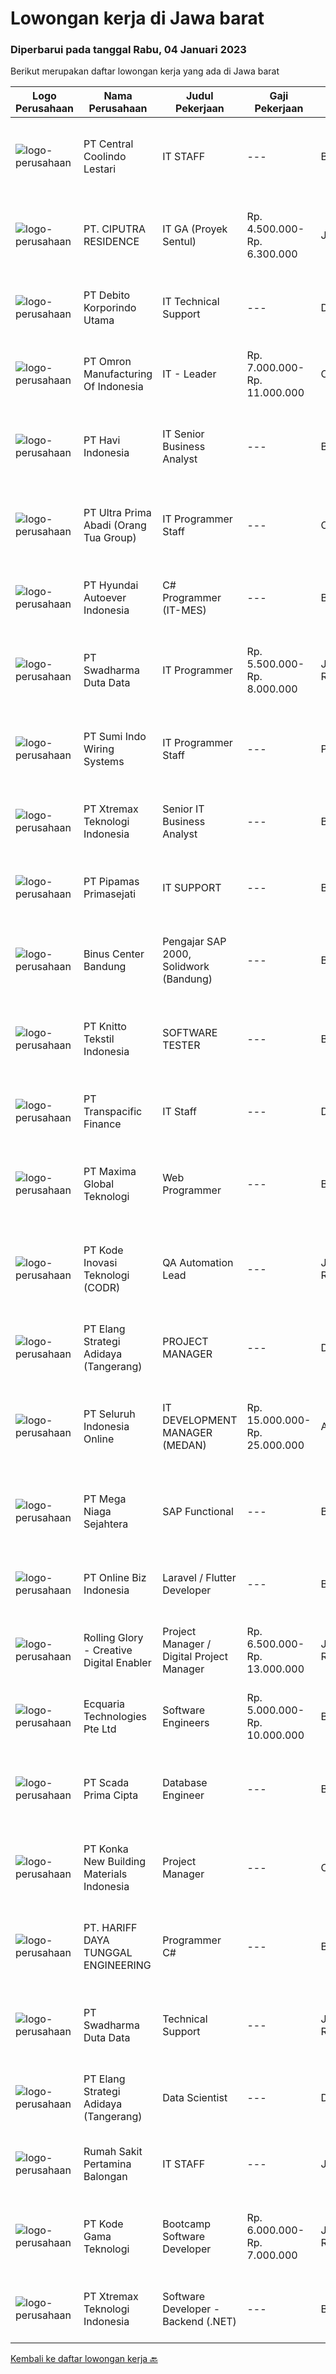 
  # Lowongan kerja di Jawa barat

  ### Diperbarui pada tanggal Rabu, 04 Januari 2023

  Berikut merupakan daftar lowongan kerja yang ada di Jawa barat

  |Logo Perusahaan | Nama Perusahaan | Judul Pekerjaan | Gaji Pekerjaan | Lokasi | Deskripsi | Tanggal diunggah | Pranala |
  | -------------- | --------------- | --------------- | --------- | --------- | -------------- | ------- | ----------- |
  |![logo-perusahaan](https://image-service-cdn.seek.com.au/76caa7d8a4f052334e12498ab9c91fd00d4e5d36/ee4dce1061f3f616224767ad58cb2fc751b8d2dc)|PT Central Coolindo Lestari|IT STAFF|---|Bekasi|Deskripsi Pekerjaan Bertanggung jawab dalam menangani installasi, perawatan dan pemeliharaan, serta penyelesaian masalah baik pada hardware, software,...|Selasa, 03 Januari 2023|https://www.jobstreet.co.id/id/job/it-staff-4165860?token=0~07562b55-398e-44b3-9460-7c46471a8545&sectionRank=1&jobId=jobstreet-id-job-4165860|
|![logo-perusahaan](https://image-service-cdn.seek.com.au/7abfb410a57eb576ec99c681474f1e511eecdb28/ee4dce1061f3f616224767ad58cb2fc751b8d2dc)|PT. CIPUTRA RESIDENCE|IT GA  (Proyek Sentul)|Rp. 4.500.000-Rp. 6.300.000|Jawa Barat|- Maksimal usia 30 tahun- Pendidikan minimal D3- Memiliki pengalaman minimal 1 tahun di bidang IT Support- Menguasai Windows, MS Office, Mikrotik dan...|Selasa, 03 Januari 2023|https://www.jobstreet.co.id/id/job/it-ga-proyek-sentul-4165490?token=0~07562b55-398e-44b3-9460-7c46471a8545&sectionRank=2&jobId=jobstreet-id-job-4165490|
|![logo-perusahaan](https://image-service-cdn.seek.com.au/06c5f455483b29e4428252530c99cbb3ca6c3a63/ee4dce1061f3f616224767ad58cb2fc751b8d2dc)|PT Debito Korporindo Utama|IT Technical Support|---|Depok|Responsibilities Provide initial problem, determination to the standard application, and assist end-users to determine whether a problem is on...|Senin, 02 Januari 2023|https://www.jobstreet.co.id/id/job/it-technical-support-4164189?token=0~07562b55-398e-44b3-9460-7c46471a8545&sectionRank=3&jobId=jobstreet-id-job-4164189|
|![logo-perusahaan](https://image-service-cdn.seek.com.au/c96b83ed9c4f89e2b3ce5a3c1bfb8b206c66e247/ee4dce1061f3f616224767ad58cb2fc751b8d2dc)|PT Omron Manufacturing Of Indonesia|IT - Leader|Rp. 7.000.000-Rp. 11.000.000|Cikarang|Responsibility: Maintain factory application (Production application + ERP) Maintain function in IT area (Database, Application) Application...|Selasa, 03 Januari 2023|https://www.jobstreet.co.id/id/job/it-leader-4166225?token=0~07562b55-398e-44b3-9460-7c46471a8545&sectionRank=4&jobId=jobstreet-id-job-4166225|
|![logo-perusahaan](https://image-service-cdn.seek.com.au/2fce04ee147e42b59e2f6cdf84cb309b542a1575/ee4dce1061f3f616224767ad58cb2fc751b8d2dc)|PT Havi Indonesia|IT Senior Business Analyst|---|Bekasi|Role Summary :  We are a global, privately owned company focused on innovating, optimizing and managing the supply chains of leading brands. Offering...|Selasa, 03 Januari 2023|https://www.jobstreet.co.id/id/job/it-senior-business-analyst-4148641?token=0~07562b55-398e-44b3-9460-7c46471a8545&sectionRank=5&jobId=jobstreet-id-job-4148641|
|![logo-perusahaan](https://image-service-cdn.seek.com.au/e6ec4c1e31baa97bc2066cfca511ea8b940ba720/ee4dce1061f3f616224767ad58cb2fc751b8d2dc)|PT Ultra Prima Abadi (Orang Tua Group)|IT Programmer Staff|---|Cikarang|Yang Akan Anda Lakukan : Membuat sistem-sistem otomatisasi sesuai kebutuhan perusahaan. Memeriksa atau memperbaiki sistem software yang digunakan....|Selasa, 03 Januari 2023|https://www.jobstreet.co.id/id/job/it-programmer-staff-4166309?token=0~07562b55-398e-44b3-9460-7c46471a8545&sectionRank=6&jobId=jobstreet-id-job-4166309|
|![logo-perusahaan](https://image-service-cdn.seek.com.au/6b27c1b5e1627dbb544ef316ebb60f2e612d82bc/ee4dce1061f3f616224767ad58cb2fc751b8d2dc)|PT Hyundai Autoever Indonesia|C# Programmer (IT-MES)|---|Bekasi|Purpose of PositionResponsible of MES (Manufacture Execution System), configure required changes on system derived from changes to the process,...|Selasa, 03 Januari 2023|https://www.jobstreet.co.id/id/job/c-programmer-it-mes-4148364?token=0~07562b55-398e-44b3-9460-7c46471a8545&sectionRank=7&jobId=jobstreet-id-job-4148364|
|![logo-perusahaan](https://image-service-cdn.seek.com.au/0f683dc67275bb803453d1e92fb7cd7b12b824b6/ee4dce1061f3f616224767ad58cb2fc751b8d2dc)|PT Swadharma Duta Data|IT Programmer|Rp. 5.500.000-Rp. 8.000.000|Jakarta Raya|Kualifikasi Pekerjaan : Pendidikan minimum D3/S1 Jurusan IT Menguasai salah satu bahasan pemograman dibawah ini : Java, C, C++, PHP, Phyton, Basic,...|Selasa, 03 Januari 2023|https://www.jobstreet.co.id/id/job/it-programmer-4165084?token=0~07562b55-398e-44b3-9460-7c46471a8545&sectionRank=8&jobId=jobstreet-id-job-4165084|
|![logo-perusahaan](https://image-service-cdn.seek.com.au/b6569c8c3a6d934b3e3540a9baf388f57d1f09d4/ee4dce1061f3f616224767ad58cb2fc751b8d2dc)|PT Sumi Indo Wiring Systems|IT  Programmer Staff|---|Purwakarta|Develop programs to perform specific tasks related to organizational goals Maintain Exiting program Support Senior Programmer Troubleshooting system...|Selasa, 03 Januari 2023|https://www.jobstreet.co.id/id/job/it-programmer-staff-4164949?token=0~07562b55-398e-44b3-9460-7c46471a8545&sectionRank=9&jobId=jobstreet-id-job-4164949|
|![logo-perusahaan](https://image-service-cdn.seek.com.au/ce74a79d8ea261e54cdae65dc8035221535675cf/ee4dce1061f3f616224767ad58cb2fc751b8d2dc)|PT Xtremax Teknologi Indonesia|Senior IT Business Analyst|---|Bandung|As a Senior Business Analyst, your band of adventurers relies on you to identify and analyze our clients’ requirements and then build them in the form...|Selasa, 03 Januari 2023|https://www.jobstreet.co.id/id/job/senior-it-business-analyst-4148768?token=0~07562b55-398e-44b3-9460-7c46471a8545&sectionRank=10&jobId=jobstreet-id-job-4148768|
|![logo-perusahaan](https://image-service-cdn.seek.com.au/056cd1e529021c1c12fced6f58fcb54759501e25/ee4dce1061f3f616224767ad58cb2fc751b8d2dc)|PT Pipamas Primasejati|IT SUPPORT|---|Bandung|Kualifikasi:• Pendidikan minimal D3/S1 dari jurusan IT• Memiliki pengalaman minimal 1 tahun di bidang yang sama• Memahami sistem JARINGAN dan dapat...|Jumat, 30 Desember 2022|https://www.jobstreet.co.id/id/job/it-support-4160439?token=0~07562b55-398e-44b3-9460-7c46471a8545&sectionRank=11&jobId=jobstreet-id-job-4160439|
|![logo-perusahaan](https://image-service-cdn.seek.com.au/7606dc1eb9498e4d867ef55953bbb6d22a2c0654/ee4dce1061f3f616224767ad58cb2fc751b8d2dc)|Binus Center Bandung|Pengajar SAP 2000, Solidwork (Bandung)|---|Bandung|Kualifikasi : Pendidikan minimal S1 jurusan Teknik sipil IPK Minimal 2.75 Menguasai Program SAP 2000 &amp; Solidwork Memiliki pengalaman mengajar 1...|Selasa, 03 Januari 2023|https://www.jobstreet.co.id/id/job/pengajar-sap-2000-solidwork-bandung-4149349?token=0~07562b55-398e-44b3-9460-7c46471a8545&sectionRank=12&jobId=jobstreet-id-job-4149349|
|![logo-perusahaan](https://image-service-cdn.seek.com.au/95c392ce622d6134b6173f8d6379a0068249ee50/ee4dce1061f3f616224767ad58cb2fc751b8d2dc)|PT Knitto Tekstil Indonesia|SOFTWARE TESTER|---|Bandung|Kami mencari Software Tester yang terampil dan bersemangat untuk bergabung dengan tim kamiTugas dan Tanggung Jawab: Membuat automated test untuk...|Selasa, 03 Januari 2023|https://www.jobstreet.co.id/id/job/software-tester-4165250?token=0~07562b55-398e-44b3-9460-7c46471a8545&sectionRank=13&jobId=jobstreet-id-job-4165250|
|![logo-perusahaan](https://image-service-cdn.seek.com.au/a6254b52860ac06a4aebc8b31d28b253e6e04050/ee4dce1061f3f616224767ad58cb2fc751b8d2dc)|PT Transpacific Finance|IT Staff|---|Depok|Qualification: Max. Age 28 years old Have a Computer or IT Degree Min. 1 year experience Fresh graduates are welcome Excellent with Microsoft Office...|Jumat, 30 Desember 2022|https://www.jobstreet.co.id/id/job/it-staff-4162445?token=0~07562b55-398e-44b3-9460-7c46471a8545&sectionRank=14&jobId=jobstreet-id-job-4162445|
|![logo-perusahaan](https://image-service-cdn.seek.com.au/296d388ec90efd0f7254cb84cf0bec63fc5575a9/ee4dce1061f3f616224767ad58cb2fc751b8d2dc)|PT Maxima Global Teknologi|Web Programmer|---|Bandung|Candidate must possess at least Bachelor's Degree in Computer Science/Information Technology or equivalent At least 1 year of working experience in...|Selasa, 03 Januari 2023|https://www.jobstreet.co.id/id/job/web-programmer-4164969?token=0~07562b55-398e-44b3-9460-7c46471a8545&sectionRank=15&jobId=jobstreet-id-job-4164969|
|![logo-perusahaan](https://image-service-cdn.seek.com.au/6d97a4ffe0f325e8e84b260a2064eead4009eff7/ee4dce1061f3f616224767ad58cb2fc751b8d2dc)|PT Kode Inovasi Teknologi (CODR)|QA Automation Lead|---|Jakarta Raya|Minimum Requirements: Candidates must possess at least a Bachelor's Degree in Engineering (Computer/Telecommunication), Computer Science/Information...|Selasa, 03 Januari 2023|https://www.jobstreet.co.id/id/job/qa-automation-lead-4166471?token=0~07562b55-398e-44b3-9460-7c46471a8545&sectionRank=16&jobId=jobstreet-id-job-4166471|
|![logo-perusahaan](https://i.ibb.co/sqvTCh9/112815900-stock-vector-no-image-available-icon-flat-vector.webp)|PT Elang Strategi Adidaya (Tangerang)|PROJECT MANAGER|---|Depok|Kualifikasi: Pendidikan minimal S1 di bidang Teknik Informatika, Sistem Informasi atau jurusan relevan lainnya Pengalaman sebagai Project Manager...|Senin, 02 Januari 2023|https://www.jobstreet.co.id/id/job/project-manager-4163624?token=0~07562b55-398e-44b3-9460-7c46471a8545&sectionRank=17&jobId=jobstreet-id-job-4163624|
|![logo-perusahaan](https://image-service-cdn.seek.com.au/c768f0670f8f8212da7de609b6af9d0b2e5134cc/ee4dce1061f3f616224767ad58cb2fc751b8d2dc)|PT Seluruh Indonesia Online|IT DEVELOPMENT MANAGER (MEDAN)|Rp. 15.000.000-Rp. 25.000.000|Aceh|Memiliki pengalaman leadership sebagai Manager sebelumnya.Back End Engineer1. Memiliki pengalaman dalam membangun RESTful APIs2. Menguasai bahasa...|Sabtu, 31 Desember 2022|https://www.jobstreet.co.id/id/job/it-development-manager-medan-4146572?token=0~07562b55-398e-44b3-9460-7c46471a8545&sectionRank=18&jobId=jobstreet-id-job-4146572|
|![logo-perusahaan](https://image-service-cdn.seek.com.au/b1f2f4ba11079a6e02e0d94da6749ea2dd743bf4/ee4dce1061f3f616224767ad58cb2fc751b8d2dc)|PT Mega Niaga Sejahtera|SAP Functional|---|Bogor|Kualifikasi: S1 lulusan Teknik Informatika, Sistem Informatika atau Ilmu Komputer dengan IPK minimal 3.00. Memiliki pengalaman minimal 1 cycle project...|Selasa, 03 Januari 2023|https://www.jobstreet.co.id/id/job/sap-functional-4165604?token=0~07562b55-398e-44b3-9460-7c46471a8545&sectionRank=19&jobId=jobstreet-id-job-4165604|
|![logo-perusahaan](https://image-service-cdn.seek.com.au/f8e237c83fae71126acd13d29ac226612da2b8f3/ee4dce1061f3f616224767ad58cb2fc751b8d2dc)|PT Online Biz Indonesia|Laravel / Flutter Developer|---|Bandung|Responsibilities: Develop, enhance and maintain existing applications. Deliver project on time with good commented and maintainable code. Write unit...|Rabu, 04 Januari 2023|https://www.jobstreet.co.id/id/job/laravel-flutter-developer-4167007?token=0~07562b55-398e-44b3-9460-7c46471a8545&sectionRank=20&jobId=jobstreet-id-job-4167007|
|![logo-perusahaan](https://image-service-cdn.seek.com.au/102dca1c75fb558e6532d8df396235b956dd0e8e/ee4dce1061f3f616224767ad58cb2fc751b8d2dc)|Rolling Glory - Creative Digital Enabler|Project Manager / Digital Project Manager|Rp. 6.500.000-Rp. 13.000.000|Jakarta Raya|Rolling Glory is looking for a Project Manager role, who:  has experience in managing digital project and team to make sure the result is delivered in...|Selasa, 03 Januari 2023|https://www.jobstreet.co.id/id/job/project-manager-digital-project-manager-4166029?token=0~07562b55-398e-44b3-9460-7c46471a8545&sectionRank=21&jobId=jobstreet-id-job-4166029|
|![logo-perusahaan](https://i.ibb.co/sqvTCh9/112815900-stock-vector-no-image-available-icon-flat-vector.webp)|Ecquaria Technologies Pte Ltd|Software Engineers|Rp. 5.000.000-Rp. 10.000.000|Bandung|Ecquaria Technologies Pte Ltd - Bandung Rep Office is beefing up its development team and is looking for Java developers who will be part of the...|Selasa, 03 Januari 2023|https://www.jobstreet.co.id/id/job/software-engineers-4149001?token=0~07562b55-398e-44b3-9460-7c46471a8545&sectionRank=22&jobId=jobstreet-id-job-4149001|
|![logo-perusahaan](https://image-service-cdn.seek.com.au/575bf0d06be2949fd2f99cc6df2d02a539ac6596/ee4dce1061f3f616224767ad58cb2fc751b8d2dc)|PT Scada Prima Cipta|Database Engineer|---|Bandung|Kualifikasi : Pendidikan minimal S1 Teknik Komputer / Teknik Informatika Pengalaman minimal 1 tahun, (freshgraduate diperbolehkan melamar). Memahami...|Senin, 02 Januari 2023|https://www.jobstreet.co.id/id/job/database-engineer-4163542?token=0~07562b55-398e-44b3-9460-7c46471a8545&sectionRank=23&jobId=jobstreet-id-job-4163542|
|![logo-perusahaan](https://image-service-cdn.seek.com.au/1d37aa4a88159abe38319697a141fa589560e728/ee4dce1061f3f616224767ad58cb2fc751b8d2dc)|PT Konka New Building Materials Indonesia|Project Manager|---|Cikarang|Kandidat harus memiliki setidaknya Diploma di Teknik (Elektro), Teknik (Fabrikasi/Peralatan Metal &amp; Pencelupan/Pengelasan), Teknik Sipil atau...|Senin, 02 Januari 2023|https://www.jobstreet.co.id/id/job/project-manager-4163695?token=0~07562b55-398e-44b3-9460-7c46471a8545&sectionRank=24&jobId=jobstreet-id-job-4163695|
|![logo-perusahaan](https://image-service-cdn.seek.com.au/34838c712e76bdf8bd9b93b9276471495c5d3796/ee4dce1061f3f616224767ad58cb2fc751b8d2dc)|PT. HARIFF DAYA TUNGGAL ENGINEERING|Programmer C#|---|Bandung|PT Hariff Daya Tunggal Engineering is #hiringProgrammer C#------------------------------------Skill :- Team player- Problem solver- Komunikatif...|Senin, 02 Januari 2023|https://www.jobstreet.co.id/id/job/programmer-c-4164399?token=0~07562b55-398e-44b3-9460-7c46471a8545&sectionRank=25&jobId=jobstreet-id-job-4164399|
|![logo-perusahaan](https://image-service-cdn.seek.com.au/0f683dc67275bb803453d1e92fb7cd7b12b824b6/ee4dce1061f3f616224767ad58cb2fc751b8d2dc)|PT Swadharma Duta Data|Technical Support|---|Jakarta Raya|Pendidikan minimum D3/S1 Jurusan IT IPK Minimum 2.75 Memiliki pengalaman minimal 1 tahun (diutamakan) telah berhasil menyelesaikan ujian sertifikasi...|Jumat, 30 Desember 2022|https://www.jobstreet.co.id/id/job/technical-support-4161848?token=0~07562b55-398e-44b3-9460-7c46471a8545&sectionRank=26&jobId=jobstreet-id-job-4161848|
|![logo-perusahaan](https://i.ibb.co/sqvTCh9/112815900-stock-vector-no-image-available-icon-flat-vector.webp)|PT Elang Strategi Adidaya (Tangerang)|Data Scientist|---|Depok|Kualifikasi: Pendidikan minimal S1 di bidang Teknik Informatika, Sistem Informasi atau jurusan relevan lainnya Menguasai keterampilan dasar terkait...|Senin, 02 Januari 2023|https://www.jobstreet.co.id/id/job/data-scientist-4163631?token=0~07562b55-398e-44b3-9460-7c46471a8545&sectionRank=27&jobId=jobstreet-id-job-4163631|
|![logo-perusahaan](https://i.ibb.co/sqvTCh9/112815900-stock-vector-no-image-available-icon-flat-vector.webp)|Rumah Sakit Pertamina Balongan|IT STAFF|---|Jawa Barat|Kualifikasi Pekerjaan Lulusan D3 atau S1 Teknik Informatika atau Ilmu Komputer, Menguasai komputer baik hardware maupun software dan Internet,...|Selasa, 03 Januari 2023|https://www.jobstreet.co.id/id/job/it-staff-4166185?token=0~07562b55-398e-44b3-9460-7c46471a8545&sectionRank=28&jobId=jobstreet-id-job-4166185|
|![logo-perusahaan](https://image-service-cdn.seek.com.au/103560ab4445801244bb861c9d6649b3c811c66a/ee4dce1061f3f616224767ad58cb2fc751b8d2dc)|PT Kode Gama Teknologi|Bootcamp Software Developer|Rp. 6.000.000-Rp. 7.000.000|Jakarta Raya|Selected candidates should meet the following requirements: Age maximum 27 years old Possess at least a Diploma/Bachelor's Degree in Computer...|Selasa, 03 Januari 2023|https://www.jobstreet.co.id/id/job/bootcamp-software-developer-4165793?token=0~07562b55-398e-44b3-9460-7c46471a8545&sectionRank=29&jobId=jobstreet-id-job-4165793|
|![logo-perusahaan](https://image-service-cdn.seek.com.au/ce74a79d8ea261e54cdae65dc8035221535675cf/ee4dce1061f3f616224767ad58cb2fc751b8d2dc)|PT Xtremax Teknologi Indonesia|Software Developer - Backend (.NET)|---|Bandung|Job Description As a Software Developer, specifically backend, you will be introduced to .NET development platforms and will be actively involved in...|Selasa, 03 Januari 2023|https://www.jobstreet.co.id/id/job/software-developer-backend-.net-4148738?token=0~07562b55-398e-44b3-9460-7c46471a8545&sectionRank=30&jobId=jobstreet-id-job-4148738|


  [Kembali ke daftar lowongan kerja 🔙](../README.md#daftar-lowongan-kerja)
  